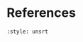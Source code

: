 <!-- markdownlint-disable MD041 MD036 MD024 MD022 -->

# References

```{bibliography}
:style: unsrt
```
